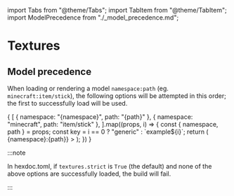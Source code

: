 import Tabs from "@theme/Tabs";
import TabItem from "@theme/TabItem";
import ModelPrecedence from "./_model_precedence.md";

# Textures

## Model precedence

When loading or rendering a model `namespace:path` (eg. `minecraft:item/stick`), the following options will be attempted in this order; the first to successfully load will be used.

<Tabs>
  {
    [
      { namespace: "{namespace}", path: "{path}" },
      { namespace: "minecraft", path: "item/stick" },
    ].map((props, i) => {
      const { namespace, path } = props;
      const key = i == 0 ? "generic" : `example${i}`;
      return (
        <TabItem
          key={key}
          value={key}
          label={i == 0 ? "Generic" : <code>{namespace}:{path}</code>}
        >
          <ModelPrecedence {...props} />
        </TabItem>
      );
    })
  }
</Tabs>

:::note

In hexdoc.toml, if `textures.strict` is `True` (the default) and none of the above options are successfully loaded, the build will fail.

:::
